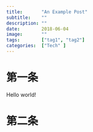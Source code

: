```yaml
---
title:       "An Example Post"
subtitle:    ""
description: ""
date:        2018-06-04
image:       ""
tags:        ["tag1", "tag2"]
categories:  ["Tech" ]
---
```


# 第一条
Hello world!

# 第二条